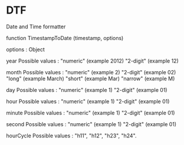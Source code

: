 # DTF
Date and Time formatter

function TimestampToDate (timestamp, options)

options : Object 

year
Possible values :
"numeric" (example 2012)
"2-digit" (example 12)

month
Possible values :
"numeric" (example 2)
"2-digit" (example 02)
"long" (example March)
"short" (example Mar)
"narrow" (example M)

day
Possible values :
"numeric" (example 1)
"2-digit" (example 01)

hour
Possible values :
"numeric" (example 1)
"2-digit" (example 01)

minute
Possible values :
"numeric" (example 1)
"2-digit" (example 01)


second
Possible values :
"numeric" (example 1)
"2-digit" (example 01)

hourCycle
Possible values : "h11", "h12", "h23", "h24".
